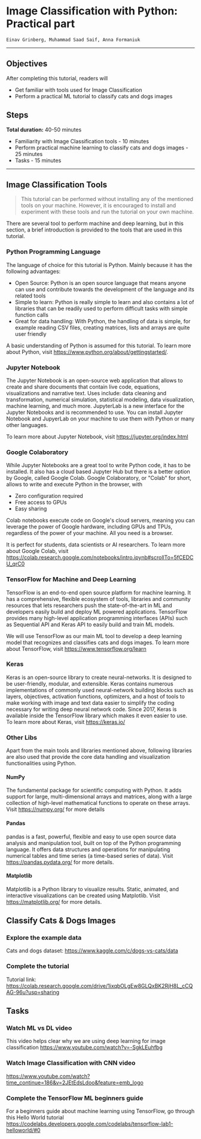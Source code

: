 # Image Classification with Python: Practical part

```
Einav Grinberg, Muhammad Saad Saif, Anna Formaniuk
```

---


## Objectives

After completing this tutorial, readers will

- Get familiar with tools used for Image Classification
- Perform a practical ML tutorial to classify cats and dogs images

## Steps

**Total duration:** 40-50 minutes

- Familiarity with Image Classification tools - 10 minutes
- Perform practical machine learning to classify cats and dogs images - 25 minutes
- Tasks - 15 minutes 

---

## Image Classification Tools

> This tutorial can be performed without installing any of the mentioned tools on your machine. However, it is encouraged to install and experiment with these tools and run the tutorial on your own machine.

There are several tool to perform machine and deep learning, but in this section, a brief introduction is provided to the tools that are used in this tutorial.

### Python Programming Language
The language of choice for this tutorial is Python. Mainly because it has the following advantages:

- Open Source: Python is an open source language that means anyone can use and contribute towards the development of the language and its related tools
- Simple to learn: Python is really simple to learn and also contains a lot of libraries that can be readily used to perform difficult tasks with simple function calls 
- Great for data handling: With Python, the handling of data is simple, for example reading CSV files, creating matrices, lists and arrays are quite user friendly

A basic understanding of Python is assumed for this tutorial. To learn more about Python, visit https://www.python.org/about/gettingstarted/. 

### Jupyter Notebook
The Jupyter Notebook is an open-source web application that allows to create and share documents that contain live code, equations, visualizations and narrative text. 
Uses include: data cleaning and transformation, numerical simulation, statistical modeling, data visualization, machine learning, and much more.
JupyterLab is a new interface for the Jupyter Notebooks and is recommended to use. You can install Jupyter Notebook and JupyerLab on your machine to use them with Python or many other languages.

To learn more about Jupyter Notebook, visit https://jupyter.org/index.html

### Google Colaboratory
While Jupyter Notebooks are a great tool to write Python code, it has to be installed. It also has a cloud based Jupyter Hub but there is a better option by Google, called Google Colab.
Google Colaboratory, or "Colab" for short, allows to write and execute Python in the browser, with

- Zero configuration required
- Free access to GPUs
- Easy sharing

Colab notebooks execute code on Google's cloud servers, meaning you can leverage the power of Google hardware, including GPUs and TPUs, regardless of the power of your machine. All you need is a browser. 

It is perfect for students, data scientists or AI researchers. To learn more about Google Colab, visit https://colab.research.google.com/notebooks/intro.ipynb#scrollTo=5fCEDCU_qrC0


### TensorFlow for Machine and Deep Learning

TensorFlow is an end-to-end open source platform for machine learning. It has a comprehensive, flexible ecosystem of tools, libraries and community resources that lets researchers push the state-of-the-art in ML and developers easily build and deploy ML powered applications.
TensorFlow provides many high-level application programming interfaces (APIs) such as Sequential API and Keras API to easily build and train ML models. 

We will use TensorFlow as our main ML tool to develop a deep learning model that recognizes and classifies cats and dogs images. To learn more about TensorFlow, visit https://www.tensorflow.org/learn

### Keras
Keras is an open-source library to create neural-networks. It is designed to be user-friendly, modular, and extensible. Keras contains numerous implementations of commonly used neural-network building blocks such as layers, objectives, activation functions, optimizers, and a host of tools to make working with image and text data easier to simplify the coding necessary for writing deep neural network code.
Since 2017, Keras is available inside the TensorFlow library which makes it even easier to use. To learn more about Keras, visit https://keras.io/

### Other Libs 

Apart from the main tools and libraries mentioned above, following libraries are also used that provide the core data handling and visualization functionalities using Python.

#### NumPy
The fundamental package for scientific computing with Python. It adds support for large, multi-dimensional arrays and matrices, along with a large collection of high-level mathematical functions to operate on these arrays. Visit https://numpy.org/ for more details

#### Pandas
pandas is a fast, powerful, flexible and easy to use open source data analysis and manipulation tool,
built on top of the Python programming language. It offers data structures and operations for manipulating numerical tables and time series (a time-based series of data). Visit https://pandas.pydata.org/ for more details.

#### Matplotlib
Matplotlib is a Python library to visualize results. Static, animated, and interactive visualizations can be created using Matplotlib.
Visit https://matplotlib.org/ for more details.

## Classify Cats & Dogs Images

### Explore the example data

Cats and dogs dataset: https://www.kaggle.com/c/dogs-vs-cats/data

### Complete the tutorial

Tutorial link: https://colab.research.google.com/drive/1ixqbOLgEw8GLQxBK2RjH8L_cCQAG-96u?usp=sharing

## Tasks

### Watch ML vs DL video 
This video helps clear why we are using deep learning for image classification https://www.youtube.com/watch?v=-SgkLEuhfbg

### Watch Image Classification with CNN video
https://www.youtube.com/watch?time_continue=186&v=2JEtEdsLdoo&feature=emb_logo

### Complete the TensorFlow ML beginners guide
For a beginners guide about machine learning using TensorFlow, go through this Hello World tutorial https://codelabs.developers.google.com/codelabs/tensorflow-lab1-helloworld/#0
